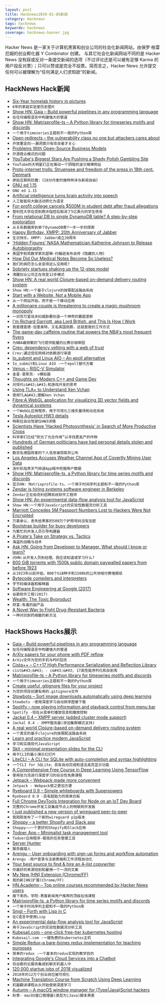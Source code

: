 ```yaml
---
layout: post
title: Hacknews2019-01-05新闻
category: Hacknews
tags: hacknews
keywords: hacknews
coverage: hacknews-banner.jpg
---
```


Hacker News 是一家关于计算机黑客和创业公司的社会化新闻网站，由保罗·格雷厄姆的创业孵化器 Y Combinator 创建。
与其它社会化新闻网站不同的是 Hacker News 没有踩或反对一条提交新闻的选项（不过评论还是可以被有足够 Karma 的用户投反对票）；只可以赞或是完全不投票。简而言之，Hacker News 允许提交任何可以被理解为“任何满足人们求知欲”的新闻。

## HackNews Hack新闻


- [Six-Year homelab history in pictures](https://blog.networkprofile.org/6-year-homelab-history-in-pictures/)
- `6年的家庭实验室历史图片`
- [Show HN: Gaia – Build powerful pipelines in any programming language](https://gaia-pipeline.io/)
- `在任何编程语言中构建强大的管道`
- [Show HN: Matrixprofile-ts – A Python library for timeseries motifs and discords](https://github.com/target/matrixprofile-ts)
- `一个用于timeseries主题和不一致的Python库`
- [Open redirects – the vulnerability class no one but attackers cares about](https://stevetabernacle.github.io/blog/open-redirects-the-vulnerability-class-no-one-but-attackers-cares-about/)
- `开放重定向——漏洞类只有攻击者才关心`
- [Problems With Open-Source Business Models](https://medium.com/@johnmark/open-source-business-models-considered-harmful-2e697256b1e3)
- `开源商业模式的问题`
- [YouTube&#39;s Biggest Stars Are Pushing a Shady Polish Gambling Site](https://www.thedailybeast.com/youtubes-biggest-stars-are-pushing-a-shady-polish-gambling-site)
- `YouTube的大明星们正在推动一个阴暗的波兰赌博网站`
- [Proto-internet trolls: Struensee and freedom of the press in 18th cent. Denmark](https://blogs.bl.uk/european/2018/06/johann-friedrich-struensee.html)
- `原始互联网巨魔:《18分丹麦的施特林泽与新闻自由》`
- [GNU ed 1.15](http://lists.gnu.org/archive/html/info-gnu/2019-01/msg00003.html)
- `GNU ed 1.15`
- [Artificial intelligence turns brain activity into speech](https://www.sciencemag.org/news/2019/01/artificial-intelligence-turns-brain-activity-speech)
- `人工智能将大脑活动转化为语言`
- [For-profit college cancels $500M in student debt after fraud allegations](https://www.nbcnews.com/news/us-news/profit-college-cancels-500m-student-debt-after-fraud-allegations-n954486)
- `营利性大学在受到欺诈指控后取消了5亿美元的学生债务`
- [From relational DB to single DynamoDB table? A step-by-step exploration](https://www.trek10.com/blog/dynamodb-single-table-relational-modeling/)
- `从关系数据库到单个DynamoDB表?一步一步的探索`
- [Happy Birthday, XMPP: 20th Anniversary of Jabber](https://fr.movim.eu/?blog/debacle%40movim.eu/happy-birthday-xmpp-20th-anniversary-of-1st-jabber-server-IBmtu8)
- `生日快乐，XMPP: Jabber成立20周年`
- [&#39;Hidden Figures&#39; NASA Mathematician Katherine Johnson to Release Autobiography](https://www.latimes.com/books/la-et-jc-katherine-johnson-autobiography-20181220-story.html)
- `美国宇航局数学家凯瑟琳·约翰逊发布自传《隐藏的人物》`
- [How Did Our Medical Notes Become So Useless?](https://blogs.jwatch.org/hiv-id-observations/index.php/how-did-our-medical-notes-become-so-useless/2019/01/02/)
- `我们的病历怎么会变得这么没用呢?`
- [Sobriety startups shaking up the 12-step model](https://www.abc.net.au/news/2019-01-02/inside-the-new-sobriety-start-ups-shaking-the-12-step-model/10671650)
- `清醒创业公司正在改变12步模式`
- [Show HN: A real world Clojure-based on-demand delivery routing system](https://github.com/Purple-Services)
- `Show HN:一个基于clojure的按需配送路由系统`
- [Start with a Website, Not a Mobile App](https://www.atrium.co/blog/founders-should-build-website-not-mobile-app/)
- `从一个网站开始，而不是一个移动应用`
- [A millionaire couple is threatening to create a magic mushroom monopoly](https://qz.com/1454785/a-millionaire-couple-is-threatening-to-create-a-magic-mushroom-monopoly/)
- `一对百万富翁夫妇威胁要创造一个神奇的蘑菇垄断`
- [I&#39;m Richard Garriott, aka Lord British, and This Is How I Work](https://lifehacker.com/im-richard-garriott-aka-lord-british-and-this-is-how-1831177709)
- `我是理查德·加里奥特，又名英国勋爵，这就是我的工作方式`
- [The game-day caffeine routine that powers the NBA&#39;s most frequent flyers](http://www.espn.com/nba/story/_/id/25667397/the-game-day-caffeine-routine-keeps-portland-trail-blazers-nba-most-well-traveled-team-running)
- `为NBA最频繁的飞行提供能量的比赛日咖啡因`
- [Crev: dependency vetting with a web of trust](https://github.com/dpc/crev)
- `Crev:通过信任网络对依赖进行审查`
- [Io_submit and Linux AIO – An epoll alternative](https://blog.cloudflare.com/io_submit-the-epoll-alternative-youve-never-heard-about/#)
- `Io_submit和Linux AIO -一个epoll替代方案`
- [Venus – RISC-V Simulator](https://thaumicmekanism.github.io/venus/)
- `金星-里斯克- v模拟器`
- [Thoughts on Modern C&#43;&#43; and Game Dev](http://www.elbeno.com/blog/?p=1598)
- `对现代c&#43;&#43;和游戏开发的思考`
- [Using TLA&#43; to Understand Xen Vchan](http://roscidus.com/blog/blog/2019/01/01/using-tla-plus-to-understand-xen-vchan/)
- `使用TLA&#43;理解Xen Vchan`
- [Fibre:A WebGL application for visualizing 3D vector fields and dynamical systems](https://github.com/portsmouth/fibre)
- `一个WebGL应用程序，用于可视化三维矢量场和动态系统`
- [Tesla Autopilot HW3 details](https://www.reddit.com/r/teslamotors/comments/acjdrt/tesla_autopilot_hw3_details/)
- `特斯拉自动驾驶仪HW3详情`
- [Scientists Have &#39;Hacked Photosynthesis&#39; in Search of More Productive Crops](https://www.npr.org/sections/thesalt/2019/01/03/681941779/scientists-have-hacked-photosynthesis-in-search-of-more-productive-crops)
- `科学家们已经“砍光了光合作用”以寻找更高产的作物`
- [Hundreds of German politicians have had personal details stolen and published](https://www.bbc.co.uk/news/world-europe-46757009)
- `数百名德国政客的个人信息被窃取并公布`
- [Los Angeles Accuses Weather Channel App of Covertly Mining User Data](https://www.nytimes.com/2019/01/03/technology/weather-channel-app-lawsuit.html)
- `洛杉矶指责天气频道App暗中挖掘用户数据`
- [Show HN: Matrixprofile-ts, a Python library for time series motifs and discords](https://github.com/target/matrixprofile-ts/stargazers)
- `显示HN: Matrixprofile-ts，一个用于时间序列主题和不一致的Python库`
- [Zendar is hiring systems software engineer in Berkeley](item?id=18827058)
- `Zendar正在伯克利招聘系统软件工程师`
- [Show HN: An experimental data-flow analysis tool for JavaScript](http://www.fromjs.com/)
- `Show HN:一个用于JavaScript的实验性数据流分析工具`
- [Marriott Concedes 5M Passport Numbers Lost to Hackers Were Not Encrypted](https://www.nytimes.com/2019/01/04/us/politics/marriott-hack-passports.html)
- `万豪承认，丢失给黑客的500万个护照号码没有加密`
- [Bootstrap builder for busy developers](https://bootstrapshuffle.com)
- `为繁忙的开发人员引导构建器`
- [A Pirate&#39;s Take on Strategy vs. Tactics](https://diogomonica.com/2018/10/07/a-pirates-take-on-strategy-vs-tactics/)
- `海盗的战略与战术`
- [Ask HN: Going from Developer to Manager. What should I know or learn?](item?id=18823616)
- `问HN:从开发人员到经理。我应该知道或学习什么?`
- [800 GiB torrents with 1500k public domain paywalled papers from before 1923](https://www.reddit.com/r/DataHoarder/comments/abld5g/800_gib_torrents_with_1500k_public_domain/)
- `从1923年以前开始，800个GiB种子和1500k的公共领域付费墙报纸`
- [Bytecode compilers and interpreters](https://bernsteinbear.com/blog/bytecode-interpreters/)
- `字节码编译器和解释器`
- [Software Engineering at Google (2017)](https://arxiv.org/abs/1702.01715)
- `谷歌软件工程(2017)`
- [Wealth: The Toxic Byproduct](https://meltingasphalt.com/wealth-the-toxic-byproduct/)
- `财富:有毒的副产品`
- [A Novel Way to Fight Drug-Resistant Bacteria](https://blogs.scientificamerican.com/observations/a-novel-way-to-fight-drug-resistant-bacteria/)
- `一种对抗耐药细菌的新方法`


## HackShows Hacks展示

- [ Gaia – Build powerful pipelines in any programming language](https://gaia-pipeline.io/)
- `在任何编程语言中构建强大的管道`
- [ ArXiv papers for your phone with PDF reflow](https://docushow.com/)
- `ArXiv文件为您的手机与PDF回流`
- [ Cista&#43;&#43; – C&#43;&#43;17 High Performance Serialization and Reflection Library](https://github.com/felixguendling/cista)
- `cist&#43;&#43; - c&#43;&#43; 17高性能序列化和反射库`
- [ Matrixprofile-ts – A Python library for timeseries motifs and discords](https://github.com/target/matrixprofile-ts)
- `一个用于timeseries主题和不一致的Python库`
- [ Create useful .gitignore files for your project](https://www.gitignore.io)
- `为您的项目创建有用的.gitignore文件`
- [ Stowbots – Sort image downloads automatically using deep learning](http://stowbots.com)
- `Stowbots -使用深度学习自动排序图像下载`
- [ Spotify – now playing information and playback control from menu bar](https://github.com/davicorreiajr/spotify-now-playing)
- `Spotify -现在从菜单栏播放信息和播放控制`
- [ Jackal 0.4 – XMPP server (added cluster mode support)](https://github.com/ortuman/jackal/releases/tag/v0.4.0)
- `Jackal 0.4 - XMPP服务器(添加集群模式支持)`
- [ A real world Clojure-based on-demand delivery routing system](https://github.com/Purple-Services)
- `一个真实的基于clojure的按需配送路由系统`
- [ Learn and practice modern JavaScript](https://learnjavascript.online/)
- `学习和实践现代JavaScript`
- [ Skit – minimal presentation slides for the CLI](https://github.com/jpeinelt/skit)
- `用于CLI的最小演示幻灯片`
- [ LiteCLI – A CLI for SQLite with auto-completion and syntax highlighting](https://litecli.com/)
- `一个CLI for SQLite，具有自动完成和语法高亮显示功能`
- [ A Comprehensive Free Course in Deep Learning Using TensorFlow](https://github.com/osforscience/TensorFlow-Course#4)
- `使用张力流进行深度学习的综合性免费课程`
- [ Jetpack – Webpack made more convenient](https://github.com/KidkArolis/jetpack)
- `Jetpack - Webpack使之更加方便`
- [ Ryeboard 0.9 – Simple whiteboards with Superpowers](https://www.ryeboard.com/#)
- `Ryeboard 0.9 -具有超能力的简单白板`
- [ Full Chrome DevTools Integration for Node on an IoT Dev Board](https://rahulrav.svbtle.com/devtools-adventures-with-an-omega2pro)
- `完整的Chrome开发工具集成节点上的物联网开发板`
- [ I just published a new version of wireguard peer-to-peer](https://crates.io/crates/wireguard-p2p)
- `我刚刚发布了一个新的wireguard p2p版本`
- [ Shoppy – a better Shopify and Slack app](https://shoppy.emerald.io/)
- `Shoppy——一个更好的Shopify和Slack应用`
- [ Todoer App – Minimalist task management tool](https://todoerapp.com/)
- `Todoer应用程序-极简的任务管理工具`
- [ Server Hunter](https://www.serverhunter.com/)
- `服务器猎人`
- [ Arengu – User onboarding with sign-up forms and workflow automation](https://www.arengu.com/)
- `Arengu -用户登录与注册表格和工作流程自动化`
- [ Your best source to find &amp; hire an A-list copywriter](https://copysamba.com/)
- `你最好的来源找到和雇佣一个一流的文案`
- [ My New [HN] Extension (Chrome/FF)](https://chrome.google.com/webstore/detail/hacker-news-watcher/ojkdgdapoebjekbklfpfjlccifecjeoo)
- `我的新[HN]扩展(Chrome/FF)`
- [ HN.Academy – Top online courses recommended by Hacker News users](https://hn.academy)
- `接下来的。学院-黑客新闻用户推荐的顶级在线课程`
- [ Matrixprofile-ts, a Python library for time series motifs and discords](https://github.com/target/matrixprofile-ts/stargazers)
- `一个用于时间序列主题和不一致的Python库`
- [ Snigl – Forth with Lisp in C](https://gitlab.com/sifoo/snigl)
- `在C语言中使用Lisp`
- [ An experimental data-flow analysis tool for JavaScript](http://www.fromjs.com/)
- `用于JavaScript的实验性数据流分析工具`
- [ Kubesail.com – one-click free-tier kubernetes hosting](https://kubesail.com)
- `Kubesail.com -一键免费的kubernetes主机`
- [ Simple Redux–a bare-bones redux implementation for teaching purposes](https://github.com/eddyerburgh/simple-redux)
- `简单的redux -一个基本的redux实现的教学目的`
- [ Integrating Google&#39;s Cloud Services into a Chatbot](https://towardsdatascience.com/building-a-chat-bot-with-image-recognition-and-ocr-721ee7b2a70b)
- `将谷歌的云服务集成到聊天机器人中`
- [ 120,000 startup jobs of 2018 visualized](https://startup.jobs/trends/2018)
- `2018年的12万个创业岗位被可视化`
- [ Machine Translation Course from Scratch Using Deep Learning](https://github.com/astorfi/neural-machine-translation-from-scratch)
- `机器翻译课程从头开始使用深度学习`
- [ Autumn – A macOS window manager for (Type|Java)Script hackers](https://sephware.com)
- `秋季- macOS窗口管理器(类型为|Java)脚本黑客`


